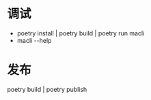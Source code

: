 
# 调试
- poetry install | poetry build | poetry run macli
- macli --help 

# 发布
poetry build | poetry publish